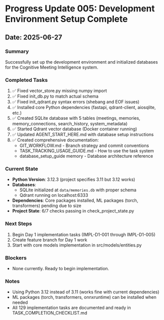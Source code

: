 # Progress Update 005: Development Environment Setup Complete

## Date: 2025-06-27

### Summary
Successfully set up the development environment and initialized databases for the Cognitive Meeting Intelligence system.

### Completed Tasks
1. ✅ Fixed vector_store.py missing numpy import
2. ✅ Fixed init_db.py to match actual schema
3. ✅ Fixed init_qdrant.py syntax errors (shebang and EOF issues)
4. ✅ Installed core Python dependencies (fastapi, qdrant-client, aiosqlite, etc.)
5. ✅ Created SQLite database with 5 tables (meetings, memories, memory_connections, search_history, system_metadata)
6. ✅ Started Qdrant vector database (Docker container running)
7. ✅ Updated AGENT_START_HERE.md with database setup instructions
8. ✅ Created comprehensive documentation:
   - GIT_WORKFLOW.md - Branch strategy and commit conventions
   - TASK_TRACKING_USAGE_GUIDE.md - How to use the task system
   - database_setup_guide memory - Database architecture reference

### Current State
- **Python Version**: 3.12.3 (project specifies 3.11 but 3.12 works)
- **Databases**: 
  - SQLite initialized at `data/memories.db` with proper schema
  - Qdrant running on localhost:6333
- **Dependencies**: Core packages installed, ML packages (torch, transformers) pending due to size
- **Project State**: 6/7 checks passing in check_project_state.py

### Next Steps
1. Begin Day 1 implementation tasks (IMPL-D1-001 through IMPL-D1-005)
2. Create feature branch for Day 1 work
3. Start with core models implementation in src/models/entities.py

### Blockers
- None currently. Ready to begin implementation.

### Notes
- Using Python 3.12 instead of 3.11 (works fine with current dependencies)
- ML packages (torch, transformers, onnxruntime) can be installed when needed
- All 129 implementation tasks are documented and ready in TASK_COMPLETION_CHECKLIST.md